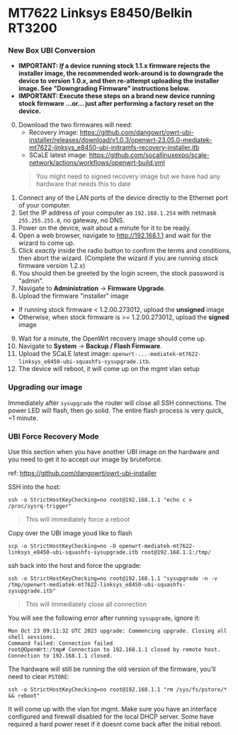 # MT7622 Linksys E8450/Belkin RT3200

### New Box UBI Conversion

- **IMPORTANT: *If* a device running stock 1.1.x firmware rejects the installer image, the recommended work-around is to downgrade the device to version 1.0.x, and then re-attempt uploading the installer image. See "Downgrading Firmware" instructions below.**
- **IMPORTANT: Execute these steps on a brand new device running stock firmware ...or... just after performing a factory reset on the device.**

0. Download the two firmwares will need:
   - Recovery image: https://github.com/dangowrt/owrt-ubi-installer/releases/download/v1.0.3/openwrt-23.05.0-mediatek-mt7622-linksys_e8450-ubi-initramfs-recovery-installer.itb
   - SCaLE latest image: https://github.com/socallinuxexpo/scale-network/actions/workflows/openwrt-build.yml
   > You might need to signed recovery image but we have had any hardware that needs this to date
1. Connect any of the LAN ports of the device directly to the Ethernet port of your computer.
1. Set the IP address of your computer as `192.168.1.254` with netmask `255.255.255.0`, no gateway, no DNS.
1. Power on the device, wait about a minute for it to be ready.
1. Open a web browser, navigate to http://192.168.1.1 and wait for the wizard to come up.
1. Click *exactly* inside the radio button to confirm the terms and conditions, then abort the wizard. (Complete the wizard if you are running stock firmware version 1.2.x)
1. You should then be greeted by the login screen, the stock password is "admin".
1. Navigate to __Administration__ -> __Firmware Upgrade__.
1. Upload the firmware "installer" image

- If running stock firmware < 1.2.00.273012, upload the **unsigned** image
- Otherwise, when stock firmware is >= 1.2.00.273012, upload the **signed** image

9. Wait for a minute, the OpenWrt recovery image should come up.
1. Navigate to __System__ -> __Backup / Flash Firmware__.
1. Upload the SCaLE latest image: `openwrt-...-mediatek-mt7622-linksys_e8450-ubi-squashfs-sysupgrade.itb`.
1. The device will reboot, it will come up on the mgmt vlan setup

### Upgrading our image

Immediately after `sysupgrade` the router will close all SSH connections. The power LED will flash, then go solid. The entire flash process is very quick, ~1 minute.

### UBI Force Recovery Mode

Use this section when you have another UBI image on the hardware and you need to get it to accept our image
by bruteforce.

ref: https://github.com/dangowrt/owrt-ubi-installer

SSH into the host:

```
ssh -o StrictHostKeyChecking=no root@192.168.1.1 "echo c > /proc/sysrq-trigger"
```

> This will immediately force a reboot

Copy over the UBI image youd like to flash

```
scp -o StrictHostKeyChecking=no -O openwrt-mediatek-mt7622-linksys_e8450-ubi-squashfs-sysupgrade.itb root@192.168.1.1:/tmp/
```

ssh back into the host and force the upgrade:

```
ssh -o StrictHostKeyChecking=no root@192.168.1.1 "sysupgrade -n -v /tmp/openwrt-mediatek-mt7622-linksys_e8450-ubi-squashfs-sysupgrade.itb"
```

> This will immediately close all connection

You will see the following error after running `sysupgrade`, ignore it:

```
Mon Oct 23 09:11:32 UTC 2023 upgrade: Commencing upgrade. Closing all shell sessions.
Command failed: Connection failed
root@OpenWrt:/tmp# Connection to 192.168.1.1 closed by remote host.
Connection to 192.168.1.1 closed.
```

The hardware will still be running the old version of the firmware, you'll need to clear `PSTORE`:

```
ssh -o StrictHostKeyChecking=no root@192.168.1.1 "rm /sys/fs/pstore/* && reboot"
```

It will come up with the vlan for mgmt. Make sure you have an interface configured and firewall disabled for the local DHCP server.
Some have required a hard power reset if it doesnt come back after the initial reboot.
